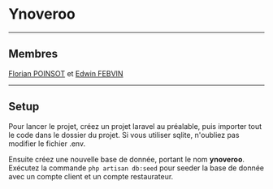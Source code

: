 # Ynoveroo

----

## Membres

[Florian POINSOT](https://github.com/Zeyltar) et [Edwin FEBVIN](https://github.com/Valbatoze)

----

## Setup

Pour lancer le projet, créez un projet laravel au préalable, puis importer tout le code dans le dossier du projet. Si vous utiliser sqlite, n'oubliez pas modifier le fichier .env.

Ensuite créez une nouvelle base de donnée, portant le nom **ynoveroo**. Exécutez la commande `php artisan db:seed` pour seeder la base de donnée avec un compte client et un compte restaurateur.
